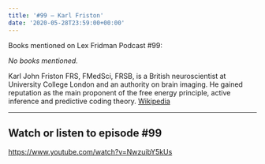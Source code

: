 ```yaml
---
title: '#99 – Karl Friston'
date: '2020-05-28T23:59:00+00:00'
---
```


Books mentioned on Lex Fridman Podcast #99:

*No books mentioned.*

<!--more-->

Karl John Friston FRS, FMedSci, FRSB, is a British neuroscientist at University College London and an authority on brain imaging. He gained reputation as the main proponent of the free energy principle, active inference and predictive coding theory. <a href="https://en.wikipedia.org/wiki/Karl_J._Friston" target="_blank">Wikipedia</a>

- - - - - -

## Watch or listen to episode #99

<https://www.youtube.com/watch?v=NwzuibY5kUs>